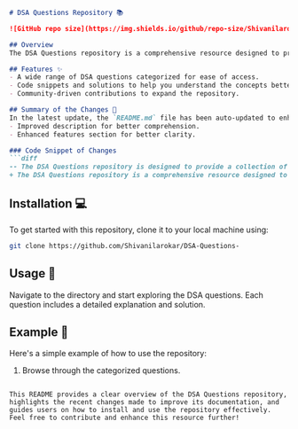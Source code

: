 ```markdown
# DSA Questions Repository 📚

![GitHub repo size](https://img.shields.io/github/repo-size/Shivanilarokar/DSA-Questions-) ![GitHub contributors](https://img.shields.io/github/contributors/Shivanilarokar/DSA-Questions-) ![GitHub issues](https://img.shields.io/github/issues/Shivanilarokar/DSA-Questions-)

## Overview
The DSA Questions repository is a comprehensive resource designed to provide a collection of Data Structures and Algorithms (DSA) questions to help you enhance your coding skills and prepare for technical interviews. This repository is perfect for both beginners and experienced programmers looking to improve their understanding of DSA concepts.

## Features ✨
- A wide range of DSA questions categorized for ease of access.
- Code snippets and solutions to help you understand the concepts better.
- Community-driven contributions to expand the repository.

## Summary of the Changes 📝
In the latest update, the `README.md` file has been auto-updated to enhance clarity and readability. The changes include:
- Improved description for better comprehension.
- Enhanced features section for better clarity.

### Code Snippet of Changes
```diff
-- The DSA Questions repository is designed to provide a collection of Data Structures and Algorithms (DSA) questions to help you enhance your coding skills and prepare for technical interviews.
+ The DSA Questions repository is a comprehensive resource designed to provide a collection of Data Structures and Algorithms (DSA) questions to help you enhance your coding skills and prepare for technical interviews.
```

## Installation 💻
To get started with this repository, clone it to your local machine using:
```bash
git clone https://github.com/Shivanilarokar/DSA-Questions-
```

## Usage 📖
Navigate to the directory and start exploring the DSA questions. Each question includes a detailed explanation and solution.

## Example 🧩
Here's a simple example of how to use the repository:

1. Browse through the categorized questions.
```

This README provides a clear overview of the DSA Questions repository, highlights the recent changes made to improve its documentation, and guides users on how to install and use the repository effectively. Feel free to contribute and enhance this resource further!
```